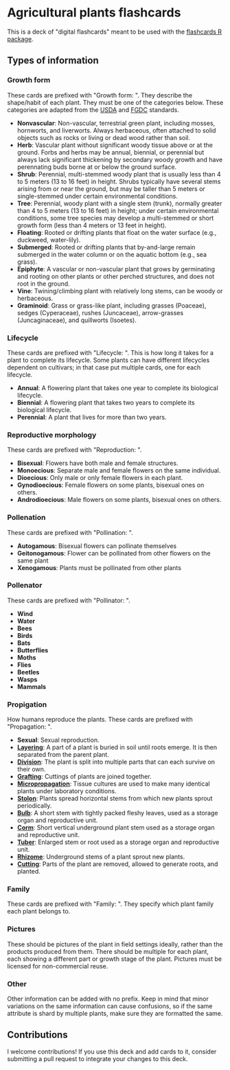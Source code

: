 # Agricultural plants flashcards

This is a deck of "digital flashcards" meant to be used with the [flashcards R package](https://github.com/zachary-foster/flashcards).


## Types of information

### Growth form

These cards are prefixed with "Growth form: ".
They describe the shape/habit of each plant.
They must be one of the categories below.
These categories are adapted from the [USDA](https://plants.usda.gov/growth_habits_def.html) and [FGDC](https://www.fgdc.gov/standards/projects/FGDC-standards-projects/vegetation/NVCS_V2_FINAL_2008-02.pdf) standards.

* **Nonvascular**: Non-vascular, terrestrial green plant, including mosses, hornworts, and liverworts. Always herbaceous, often attached to solid objects such as rocks or living or dead wood rather than soil.
* **Herb**: Vascular plant without significant woody tissue above or at the ground. Forbs and herbs may be annual, biennial, or perennial but always lack significant thickening by secondary woody growth and have perennating buds borne at or below the ground surface.
* **Shrub**: Perennial, multi-stemmed woody plant that is usually less than 4 to 5 meters (13 to 16 feet) in height. Shrubs typically have several stems arising from or near the ground, but may be taller than 5 meters or single-stemmed under certain environmental conditions.
* **Tree**: Perennial, woody plant with a single stem (trunk), normally greater than 4 to 5 meters (13 to 16 feet) in height; under certain environmental conditions, some tree species may develop a multi-stemmed or short growth form (less than 4 meters or 13 feet in height).
* **Floating**: Rooted or drifting plants that float on the water surface (e.g., duckweed, water-lily).
* **Submerged**: Rooted or drifting plants that by-and-large remain submerged in the water column or on the aquatic bottom (e.g., sea grass).
* **Epiphyte**: A vascular or non-vascular plant that grows by germinating and rooting on other plants or other perched structures, and does not root in the ground. 
* **Vine**: Twining/climbing plant with relatively long stems, can be woody or herbaceous.
* **Graminoid**: Grass or grass-like plant, including grasses (Poaceae), sedges (Cyperaceae), rushes (Juncaceae), arrow-grasses (Juncaginaceae), and quillworts (Isoetes).

### Lifecycle

These cards are prefixed with "Lifecycle: ".
This is how long it takes for a plant to complete its lifecycle.
Some plants can have different lifecycles dependent on cultivars; in that case put multiple cards, one for each lifecycle. 

* **Annual**: A flowering plant that takes one year to complete its biological lifecycle.
* **Biennial**: A flowering plant that takes two years to complete its biological lifecycle.
* **Perennial**: A plant that lives for more than two years.

### Reproductive morphology

These cards are prefixed with "Reproduction: ".

* **Bisexual**: Flowers have both male and female structures.
* **Monoecious**: Separate male and female flowers on the same individual.
* **Dioecious**: Only male or only female flowers in each plant.
* **Gynodioecious**: Female flowers on some plants, bisexual ones on others.
* **Androdioecious**: Male flowers on some plants, bisexual ones on others.


### Pollenation

These cards are prefixed with "Pollination: ".

* **Autogamous**: Bisexual flowers can pollinate themselves
* **Geitonogamous**: Flower can be pollinated from other flowers on the same plant
* **Xenogamous**: Plants must be pollinated from other plants

### Pollenator

These cards are prefixed with "Pollinator: ".

* **Wind**
* **Water**
* **Bees**
* **Birds**
* **Bats**
* **Butterflies**
* **Moths**
* **Flies**
* **Beetles**
* **Wasps**
* **Mammals**

### Propigation

How humans reproduce the plants. 
These cards are prefixed with "Propagation: ".

* **Sexual**: Sexual reproduction.
* **[Layering](https://en.wikipedia.org/wiki/Layering)**: A part of a plant is buried in soil until roots emerge. It is then separated from the parent plant.
* **[Division](https://en.wikipedia.org/wiki/Division_(horticulture))**: The plant is split into multiple parts that can each survive on their own.
* **[Grafting](https://en.wikipedia.org/wiki/Grafting)**: Cuttings of plants are joined together.
* **[Micropropagation](https://en.wikipedia.org/wiki/Micropropagation)**: Tissue cultures are used to make many identical plants under laboratory conditions.
* **[Stolon](https://en.wikipedia.org/wiki/Stolon)**: Plants spread horizontal stems from which new plants sprout periodically.
* **[Bulb](https://en.wikipedia.org/wiki/Bulb)**: A short stem with tightly packed fleshy leaves, used as a storage organ and reproductive unit.
* **[Corm](https://en.wikipedia.org/wiki/Corm)**: Short vertical underground plant stem used as a storage organ and reproductive unit. 
* **[Tuber](https://en.wikipedia.org/wiki/Tuber)**: Enlarged stem or root used as a storage organ and reproductive unit. 
* **[Rhizome](https://en.wikipedia.org/wiki/Rhizome)**: Underground stems of a plant sprout new plants.
* **[Cutting](https://en.wikipedia.org/wiki/Cutting_(plant))**: Parts of the plant are removed, allowed to generate roots, and planted.

### Family

These cards are prefixed with "Family: ".
They specify which plant family each plant belongs to.

### Pictures 

These should be pictures of the plant in field settings ideally, rather than the products produced from them.
There should be multiple for each plant, each showing a different part or growth stage of the plant.
Pictures must be licensed for non-commercial reuse.

### Other

Other information can be added with no prefix.
Keep in mind that minor variations on the same information can cause confusions, so if the same attribute is shard by multiple plants, make sure they are formatted the same.

## Contributions

I welcome contributions! If you use this deck and add cards to it, consider submitting a pull request to integrate your changes to this deck. 
